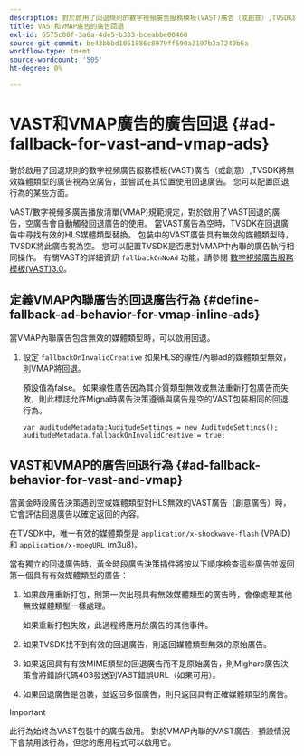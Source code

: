 ```yaml
---
description: 對於啟用了回退規則的數字視頻廣告服務模板(VAST)廣告（或創意）,TVSDK將無效媒體類型的廣告視為空廣告，並嘗試在其位置使用回退廣告。 您可以配置回退行為的某些方面。
title: VAST和VMAP廣告的廣告回退
exl-id: 6575c08f-3a6a-4de5-b333-bceabbe00460
source-git-commit: be43bbbd1051886c8979ff590a3197b2a7249b6a
workflow-type: tm+mt
source-wordcount: '505'
ht-degree: 0%

---
```


# VAST和VMAP廣告的廣告回退 {#ad-fallback-for-vast-and-vmap-ads}

對於啟用了回退規則的數字視頻廣告服務模板(VAST)廣告（或創意）,TVSDK將無效媒體類型的廣告視為空廣告，並嘗試在其位置使用回退廣告。 您可以配置回退行為的某些方面。

VAST/數字視頻多廣告播放清單(VMAP)規範規定，對於啟用了VAST回退的廣告，空廣告會自動觸發回退廣告的使用。 當VAST廣告為空時，TVSDK在回退廣告中尋找有效的HLS媒體類型替換。 包裝中的VAST廣告具有無效的媒體類型時，TVSDK將此廣告視為空。 您可以配置TVSDK是否應對VMAP中內聯的廣告執行相同操作。 有關VAST的詳細資訊 `fallbackOnNoAd` 功能，請參閱 [數字視頻廣告服務模板(VAST)3.0](https://www.iab.net/guidelines/508676/digitalvideo/vsuite/vast)。

## 定義VMAP內聯廣告的回退廣告行為 {#define-fallback-ad-behavior-for-vmap-inline-ads}

當VMAP內聯廣告包含無效的媒體類型時，可以啟用回退。

1. 設定 `fallbackOnInvalidCreative` 如果HLS的線性/內聯ad的媒體類型無效，則VMAP將回退。

   預設值為false。 如果線性廣告因為其介質類型無效或無法重新打包廣告而失敗，則此標誌允許Migna時廣告決策遵循與廣告是空的VAST包裝相同的回退行為。

   ```
   var auditudeMetadata:AuditudeSettings = new AuditudeSettings(); 
   auditudeMetadata.fallbackOnInvalidCreative = true;
   ```

## VAST和VMAP的廣告回退行為 {#ad-fallback-behavior-for-vast-and-vmap}

當黃金時段廣告決策遇到空或媒體類型對HLS無效的VAST廣告（創意廣告）時，它會評估回退廣告以確定返回的內容。

<!--<a id="section_9F60AF00CE9645848EAAF8C06A9E426B"></a>-->

在TVSDK中，唯一有效的媒體類型是 `application/x-shockwave-flash` (VPAID)和 `application/x-mpegURL` (m3u8)。

當有獨立的回退廣告時，黃金時段廣告決策插件將按以下順序檢查這些廣告並返回第一個具有有效媒體類型的廣告：

1. 如果啟用重新打包，則第一次出現具有無效媒體類型的廣告時，會像處理其他無效媒體類型一樣處理。

   如果重新打包失敗，此過程將應用於廣告的其他事件。
1. 如果TVSDK找不到有效的回退廣告，則返回媒體類型無效的原始廣告。
1. 如果返回具有有效MIME類型的回退廣告而不是原始廣告，則Mighare廣告決策會將錯誤代碼403發送到VAST錯誤URL（如果可用）。
1. 如果回退廣告是包裝，並返回多個廣告，則只返回具有正確媒體類型的廣告。

>[!IMPORTANT]
>
>此行為始終為VAST包裝中的廣告啟用。 對於VMAP內聯的VAST廣告，預設情況下會禁用該行為，但您的應用程式可以啟用它。
